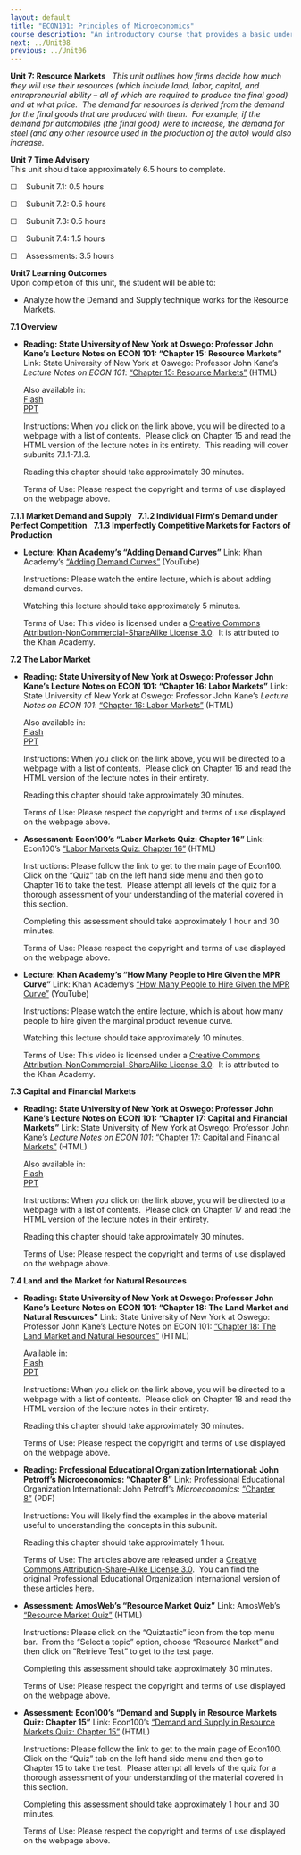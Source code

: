 ```yaml
---
layout: default
title: "ECON101: Principles of Microeconomics"
course_description: "An introductory course that provides a basic understanding of microeconomic principles. Analyzes the economic factors influencing decisions made at the individual level, after evaluating resources, costs, and tradeoffs."
next: ../Unit08
previous: ../Unit06
---
```

**Unit 7: Resource Markets** <span id="7"></span> 
*This unit outlines how firms decide how much they will use their
resources (which include land, labor, capital, and entrepreneurial
ability – all of which are required to produce the final good) and at
what price.  The demand for resources is derived from the demand for the
final goods that are produced with them.  For example, if the demand for
automobiles (the final good) were to increase, the demand for steel (and
any other resource used in the production of the auto) would also
increase.*

**Unit 7 Time Advisory**  
This unit should take approximately 6.5 hours to complete.  
  
 ☐    Subunit 7.1: 0.5 hours  
  
 ☐    Subunit 7.2: 0.5 hours  
  
 ☐    Subunit 7.3: 0.5 hours  
  
 ☐    Subunit 7.4: 1.5 hours  
  
 ☐    Assessments: 3.5 hours

**Unit7 Learning Outcomes**  
Upon completion of this unit, the student will be able to:
-   Analyze how the Demand and Supply technique works for the Resource
    Markets.

**7.1 Overview** <span id="7.1"></span> 
-   **Reading: State University of New York at Oswego: Professor John
    Kane’s Lecture Notes on ECON 101: “Chapter 15: Resource Markets”**
    Link: State University of New York at Oswego: Professor John Kane’s
    *Lecture Notes on ECON 101*: [“Chapter 15: Resource
    Markets”](http://www.oswego.edu/~economic/eco101/chap15/chap15.htm) (HTML)  
      
     Also available in:  
     [Flash](http://economic.oswego.edu/eco101/chapter15.htm)  
     [PPT](http://economic.oswego.edu/eco101/chap15.ppt)  
      
     Instructions: When you click on the link above, you will be
    directed to a webpage with a list of contents.  Please click on
    Chapter 15 and read the HTML version of the lecture notes in its
    entirety.  This reading will cover subunits 7.1.1-7.1.3.  
      
     Reading this chapter should take approximately 30 minutes.  
      
     Terms of Use: Please respect the copyright and terms of use
    displayed on the webpage above.

**7.1.1 Market Demand and Supply** <span id="7.1.1"></span> 
**7.1.2 Individual Firm's Demand under Perfect Competition** <span
id="7.1.2"></span> 
**7.1.3 Imperfectly Competitive Markets for Factors of Production**
<span id="7.1.3"></span> 
-   **Lecture: Khan Academy’s “Adding Demand Curves”**
    Link: Khan Academy’s [“Adding Demand
    Curves”](https://www.khanacademy.org/science/microeconomics/firm-economic-profit/labor-marginal-product-rev/v/adding-demand-curves) (YouTube)  
      
     Instructions: Please watch the entire lecture, which is about
    adding demand curves.  
      
     Watching this lecture should take approximately 5 minutes.  
      
     Terms of Use: This video is licensed under a [Creative Commons
    Attribution-NonCommercial-ShareAlike License 3.0](http://creativecommons.org/licenses/by-nc-sa/3.0/us/deed.en_CA).
     It is attributed to the Khan Academy.

**7.2 The Labor Market** <span id="7.2"></span> 
-   **Reading: State University of New York at Oswego: Professor John
    Kane’s Lecture Notes on ECON 101: “Chapter 16: Labor Markets”**
    Link: State University of New York at Oswego: Professor John Kane’s
    *Lecture Notes on ECON 101*: [“Chapter 16: Labor
    Markets”](http://www.oswego.edu/~economic/eco101/chap16/chap16.htm)
    (HTML)  
      
     Also available in:  
     [Flash](http://economic.oswego.edu/eco101/chapter16.htm)  
     [PPT](http://economic.oswego.edu/eco101/chap16.ppt)  
      
     Instructions: When you click on the link above, you will be
    directed to a webpage with a list of contents.  Please click on
    Chapter 16 and read the HTML version of the lecture notes in their
    entirety.  
      
     Reading this chapter should take approximately 30 minutes.  
      
     Terms of Use: Please respect the copyright and terms of use
    displayed on the webpage above.

-   **Assessment: Econ100’s “Labor Markets Quiz: Chapter 16”**
    Link: Econ100’s [“Labor Markets Quiz: Chapter
    16”](http://www.econ100.com/usa/mic5e/index.html) (HTML)  
      
     Instructions: Please follow the link to get to the main page of
    Econ100.  Click on the “Quiz” tab on the left hand side menu and
    then go to Chapter 16 to take the test.  Please attempt all levels
    of the quiz for a thorough assessment of your understanding of the
    material covered in this section.  
      
     Completing this assessment should take approximately 1 hour and 30
    minutes.  
      
     Terms of Use: Please respect the copyright and terms of use
    displayed on the webpage above.

-   **Lecture: Khan Academy’s “How Many People to Hire Given the MPR
    Curve”**
    Link: Khan Academy’s [“How Many People to Hire Given the MPR
    Curve”](https://www.khanacademy.org/science/microeconomics/firm-economic-profit/labor-marginal-product-rev/v/how-many-people-to-hire-given-the-mpr-curve) (YouTube)  
      
     Instructions: Please watch the entire lecture, which is about how
    many people to hire given the marginal product revenue curve.  
      
     Watching this lecture should take approximately 10 minutes.  
      
     Terms of Use: This video is licensed under a [Creative Commons
    Attribution-NonCommercial-ShareAlike License 3.0](http://creativecommons.org/licenses/by-nc-sa/3.0/us/deed.en_CA).
     It is attributed to the Khan Academy.

**7.3 Capital and Financial Markets** <span id="7.3"></span> 
-   **Reading: State University of New York at Oswego: Professor John
    Kane’s Lecture Notes on ECON 101: “Chapter 17: Capital and Financial
    Markets”**
    Link: State University of New York at Oswego: Professor John Kane’s
    *Lecture Notes on ECON 101*: [“Chapter 17: Capital and Financial
    Markets”](http://www.oswego.edu/~economic/eco101/chap17/chap17.htm) (HTML)  
      
     Also available in:  
     [Flash](http://economic.oswego.edu/eco101/chapter17.htm)  
     [PPT](http://economic.oswego.edu/eco101/chap17.ppt)  
      
     Instructions: When you click on the link above, you will be
    directed to a webpage with a list of contents.  Please click on
    Chapter 17 and read the HTML version of the lecture notes in their
    entirety.  
      
     Reading this chapter should take approximately 30 minutes.  
      
     Terms of Use: Please respect the copyright and terms of use
    displayed on the webpage above.

**7.4 Land and the Market for Natural Resources** <span
id="7.4"></span> 
-   **Reading: State University of New York at Oswego: Professor John
    Kane’s Lecture Notes on ECON 101: “Chapter 18: The Land Market and
    Natural Resources”**
    Link: State University of New York at Oswego: Professor John Kane’s
    Lecture Notes on ECON 101: [“Chapter 18: The Land Market and Natural
    Resources”](http://www.oswego.edu/~economic/eco101/chap18/chap18.htm) (HTML)  
      
     Available in:  
     [Flash](http://economic.oswego.edu/eco101/chapter18.htm)  
     [PPT](http://economic.oswego.edu/eco101/chap18.ppt)  
      
     Instructions: When you click on the link above, you will be
    directed to a webpage with a list of contents.  Please click on
    Chapter 18 and read the HTML version of the lecture notes in their
    entirety.  
      
     Reading this chapter should take approximately 30 minutes.  
      
     Terms of Use: Please respect the copyright and terms of use
    displayed on the webpage above.

-   **Reading: Professional Educational Organization International: John
    Petroff’s Microeconomics: “Chapter 8”**
    Link: Professional Educational Organization International: John
    Petroff’s *Microeconomics*: [“Chapter
    8”](http://www.saylor.org/site/wp-content/uploads/2012/07/ECON101-Petroff-Chapter-8.pdf) (PDF)  
      
     Instructions: You will likely find the examples in the above
    material useful to understanding the concepts in this subunit.  
      
     Reading this chapter should take approximately 1 hour.  
      
     Terms of Use: The articles above are released under a [Creative
    Commons Attribution-Share-Alike License
    3.0](http://creativecommons.org/licenses/by-sa/3.0/).  You can find
    the original Professional Educational Organization
    International version of these
    articles [here](http://www.peoi.org/Courses/Coursesen/mic/fram8.html).

-   **Assessment: AmosWeb’s “Resource Market Quiz”**
    Link: AmosWeb’s [“Resource Market
    Quiz”](http://www.amosweb.com/cgi-bin/awb_nav.pl) (HTML)  
      
     Instructions: Please click on the “Quiztastic” icon from the top
    menu bar.  From the “Select a topic” option, choose “Resource
    Market” and then click on “Retrieve Test” to get to the test page.  
      
     Completing this assessment should take approximately 30 minutes.  
      
     Terms of Use: Please respect the copyright and terms of use
    displayed on the webpage above.

-   **Assessment: Econ100’s “Demand and Supply in Resource Markets Quiz:
    Chapter 15”**
    Link: Econ100’s [“Demand and Supply in Resource Markets Quiz:
    Chapter 15”](http://www.econ100.com/usa/mic5e/index.html) (HTML)  
      
     Instructions: Please follow the link to get to the main page of
    Econ100.  Click on the “Quiz” tab on the left hand side menu and
    then go to Chapter 15 to take the test.  Please attempt all levels
    of the quiz for a thorough assessment of your understanding of the
    material covered in this section.  
      
     Completing this assessment should take approximately 1 hour and 30
    minutes.  
      
     Terms of Use: Please respect the copyright and terms of use
    displayed on the webpage above.


